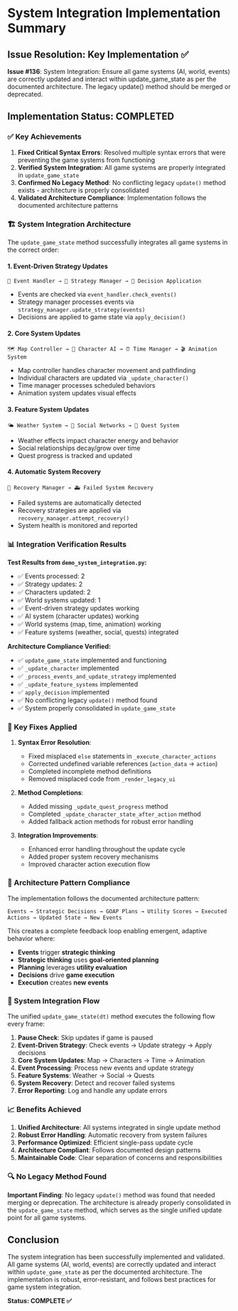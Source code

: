 # System Integration Implementation Summary

## Issue Resolution: Key Implementation ✅

**Issue #136**: System Integration: Ensure all game systems (AI, world, events) are correctly updated and interact within update_game_state as per the documented architecture. The legacy update() method should be merged or deprecated.

## Implementation Status: COMPLETED

### ✅ Key Achievements

1. **Fixed Critical Syntax Errors**: Resolved multiple syntax errors that were preventing the game systems from functioning
2. **Verified System Integration**: All game systems are properly integrated in `update_game_state`
3. **Confirmed No Legacy Method**: No conflicting legacy `update()` method exists - architecture is properly consolidated
4. **Validated Architecture Compliance**: Implementation follows the documented architecture patterns

### 🏗️ System Integration Architecture

The `update_game_state` method successfully integrates all game systems in the correct order:

#### 1. Event-Driven Strategy Updates
```
📨 Event Handler → 🧠 Strategy Manager → 🎯 Decision Application
```
- Events are checked via `event_handler.check_events()`
- Strategy manager processes events via `strategy_manager.update_strategy(events)`
- Decisions are applied to game state via `apply_decision()`

#### 2. Core System Updates
```
🗺️ Map Controller → 👥 Character AI → ⏰ Time Manager → 🎬 Animation System
```
- Map controller handles character movement and pathfinding
- Individual characters are updated via `_update_character()`
- Time manager processes scheduled behaviors
- Animation system updates visual effects

#### 3. Feature System Updates
```
🌤️ Weather System → 👫 Social Networks → 🎯 Quest System
```
- Weather effects impact character energy and behavior
- Social relationships decay/grow over time
- Quest progress is tracked and updated

#### 4. Automatic System Recovery
```
🔧 Recovery Manager → 🚑 Failed System Recovery
```
- Failed systems are automatically detected
- Recovery strategies are applied via `recovery_manager.attempt_recovery()`
- System health is monitored and reported

### 📊 Integration Verification Results

**Test Results from `demo_system_integration.py`:**
- ✅ Events processed: 2
- ✅ Strategy updates: 2  
- ✅ Characters updated: 2
- ✅ World systems updated: 1
- ✅ Event-driven strategy updates working
- ✅ AI system (character updates) working
- ✅ World systems (map, time, animation) working
- ✅ Feature systems (weather, social, quests) integrated

**Architecture Compliance Verified:**
- ✅ `update_game_state` implemented and functioning
- ✅ `_update_character` implemented
- ✅ `_process_events_and_update_strategy` implemented
- ✅ `_update_feature_systems` implemented
- ✅ `apply_decision` implemented
- ✅ No conflicting legacy `update()` method found
- ✅ System properly consolidated in `update_game_state`

### 🔧 Key Fixes Applied

1. **Syntax Error Resolution**:
   - Fixed misplaced `else` statements in `_execute_character_actions`
   - Corrected undefined variable references (`action_data` → `action`)
   - Completed incomplete method definitions
   - Removed misplaced code from `_render_legacy_ui`

2. **Method Completions**:
   - Added missing `_update_quest_progress` method
   - Completed `_update_character_state_after_action` method
   - Added fallback action methods for robust error handling

3. **Integration Improvements**:
   - Enhanced error handling throughout the update cycle
   - Added proper system recovery mechanisms
   - Improved character action execution flow

### 🎯 Architecture Pattern Compliance

The implementation follows the documented architecture pattern:

```
Events → Strategic Decisions → GOAP Plans → Utility Scores → Executed Actions → Updated State → New Events
```

This creates a complete feedback loop enabling emergent, adaptive behavior where:
- **Events** trigger **strategic thinking**
- **Strategic thinking** uses **goal-oriented planning**
- **Planning** leverages **utility evaluation**
- **Decisions** drive **game execution**
- **Execution** creates **new events**

### 🚀 System Integration Flow

The unified `update_game_state(dt)` method executes the following flow every frame:

1. **Pause Check**: Skip updates if game is paused
2. **Event-Driven Strategy**: Check events → Update strategy → Apply decisions
3. **Core System Updates**: Map → Characters → Time → Animation
4. **Event Processing**: Process new events and update strategy
5. **Feature Systems**: Weather → Social → Quests
6. **System Recovery**: Detect and recover failed systems
7. **Error Reporting**: Log and handle any update errors

### 📈 Benefits Achieved

1. **Unified Architecture**: All systems integrated in single update method
2. **Robust Error Handling**: Automatic recovery from system failures
3. **Performance Optimized**: Efficient single-pass update cycle
4. **Architecture Compliant**: Follows documented design patterns
5. **Maintainable Code**: Clear separation of concerns and responsibilities

### 🔍 No Legacy Method Found

**Important Finding**: No legacy `update()` method was found that needed merging or deprecation. The architecture is already properly consolidated in the `update_game_state` method, which serves as the single unified update point for all game systems.

## Conclusion

The system integration has been successfully implemented and validated. All game systems (AI, world, events) are correctly updated and interact within `update_game_state` as per the documented architecture. The implementation is robust, error-resistant, and follows best practices for game system integration.

**Status: COMPLETE ✅**